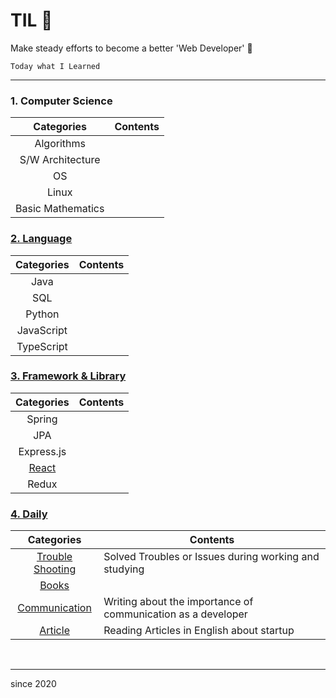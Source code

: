 # TIL :muscle:

Make steady efforts to become a better 'Web Developer' :punch:

`Today what I Learned`

---

### **1. Computer Science**

|    Categories     | Contents |
| :---------------: | -------- |
|    Algorithms     |          |
| S/W Architecture  |          |
|        OS         |          |
|       Linux       |          |
| Basic Mathematics |          |

### **[2. Language](./Language)**

| Categories | Contents |
| :--------: | -------- |
|    Java    |          |
|    SQL     |          |
|   Python   |          |
| JavaScript |          |
| TypeScript |          |

### **[3. Framework & Library](./Framework_Library)**

|             Categories             | Contents |
| :--------------------------------: | -------- |
|               Spring               |          |
|                JPA                 |          |
|             Express.js             |          |
| [React](./Framework_Library/React) |          |
|               Redux                |          |

### **[4. Daily](./Daily)**

|                 Categories                  | Contents                                                     |
| :-----------------------------------------: | ------------------------------------------------------------ |
| [Trouble Shooting](./Daily/TroubleShooting) | Solved Troubles or Issues during working and studying        |
|           [Books](./Daily/Books)            |                                                              |
|   [Communication](./Daily/Communication)    | Writing about the importance of communication as a developer |
|         [Article](./Daily/Article)          | Reading Articles in English about startup                    |

<br>

---

since 2020
